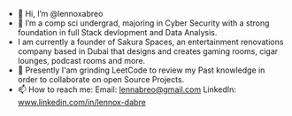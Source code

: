 - 👋 Hi, I’m @lennoxabreo
- 👀 I’m a comp sci undergrad, majoring in Cyber Security with a strong foundation in full Stack devlopment and Data Analysis.
- I am currently a founder of Sakura Spaces, an entertainment renovations company based in Dubai that designs and creates gaming rooms, cigar lounges, podcast rooms and more.
- 💞️ Presently I'am grinding LeetCode to review my Past knowledge in order to collaborate on open Source Projects.
- 📫 How to reach me:
Email: lennabreo@gmail.com 
LinkedIn: www.linkedin.com/in/lennox-dabre

<!---
lennoxabreo/lennoxabreo is a ✨ special ✨ repository because its `README.md` (this file) appears on your GitHub profile.
You can click the Preview link to take a look at your changes.
--->
